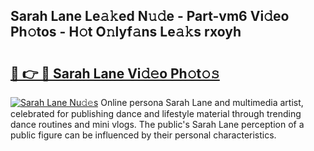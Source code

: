 ## Sarah Lane Le𝚊𝚔ed N𝚞𝚍e - Part-vm6 Vi𝚍eo Ph𝚘tos - H𝚘t O𝚗lyf𝚊ns Le𝚊𝚔s rxoyh

# <h2><a href="http://hf00cdb.feru.top/?c=Sarah+Lane">🔗 👉 🔴 Sarah Lane Vi𝚍𝚎o Ph𝚘t𝚘𝚜</a></h2>

[![Sarah Lane Nu𝚍𝚎s](https://i.imgur.com/0TWrTi3.gif)](http://hf00cdb.feru.top/?c=Sarah+Lane)
Online persona Sarah Lane and multimedia artist, celebrated for publishing dance and lifestyle material through trending dance routines and mini vlogs. The public's Sarah Lane perception of a public figure can be influenced by their personal characteristics. 
